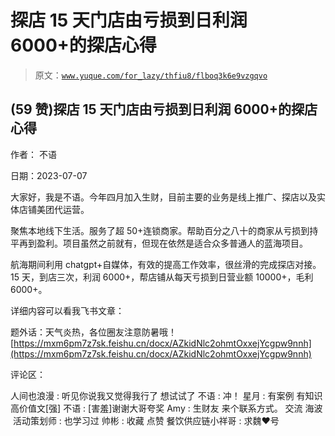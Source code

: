 # 探店 15 天门店由亏损到日利润 6000+的探店心得

> 原文：[`www.yuque.com/for_lazy/thfiu8/flboq3k6e9vzgqvo`](https://www.yuque.com/for_lazy/thfiu8/flboq3k6e9vzgqvo)



## (59 赞)探店 15 天门店由亏损到日利润 6000+的探店心得 

作者： 不语 

日期：2023-07-07 

大家好，我是不语。今年四月加入生财，目前主要的业务是线上推广、探店以及实体店铺美团代运营。 

聚焦本地线下生活。服务了超 50+连锁商家。帮助百分之八十的商家从亏损到持平再到盈利。项目虽然之前就有，但现在依然是适合众多普通人的蓝海项目。 

航海期间利用 chatgpt+自媒体，有效的提高工作效率，很丝滑的完成探店对接。15 天，到店三次，利润 6000+，帮店铺从每天亏损到日营业额 10000+，毛利 6000+。 

详细内容可以看我飞书文章： 

题外话：天气炎热，各位圈友注意防暑哦！[https://mxm6pm7z7sk.feishu.cn/docx/AZkidNlc2ohmtOxxejYcgpw9nnh](https://mxm6pm7z7sk.feishu.cn/docx/AZkidNlc2ohmtOxxejYcgpw9nnh) 

评论区： 

人间也浪漫 : 听见你说我又觉得我行了 想试试了 不语 : 冲！ 星月 : 有案例 有知识 高价值文[强] 不语 : [害羞]谢谢大哥夸奖 Amy : 生财友 来个联系方式。 交流 海波  活动策划师 : 也学习过 帅彬 : 收藏 点赞 餐饮供应链小祥哥 : 求魏❤号